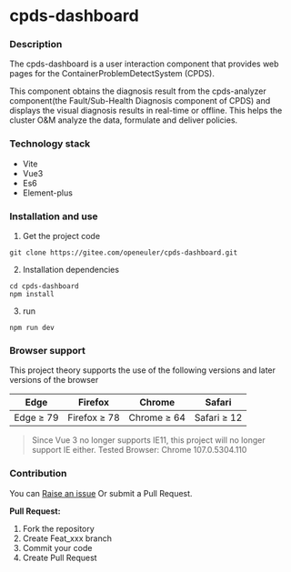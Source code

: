 # cpds-dashboard

### Description
The cpds-dashboard is a user interaction component that provides web pages for the ContainerProblemDetectSystem (CPDS).

This component obtains the diagnosis result from the cpds-analyzer component(the Fault/Sub-Health Diagnosis component of CPDS) and displays the visual diagnosis results in real-time or offline. This helps the cluster O&M analyze the data, formulate and deliver policies.

### Technology stack
- Vite
- Vue3
- Es6
- Element-plus
### Installation and use

1.  Get the project code
```
git clone https://gitee.com/openeuler/cpds-dashboard.git
```
2.  Installation dependencies
```
cd cpds-dashboard
npm install
```
3. run
```
npm run dev
```
### Browser support

This project theory supports the use of the following versions and later versions of the browser

| Edge      | Firefox      | Chrome      | Safari      |
| --------- | ------------ | ----------- | ----------- |
| Edge ≥ 79 | Firefox ≥ 78 | Chrome ≥ 64 | Safari ≥ 12 |

> Since Vue 3 no longer supports IE11, this project will no longer support IE either. Tested Browser: Chrome 107.0.5304.110

### Contribution

You can [Raise an issue](https://gitee.com/openeuler/cpds-dashboard/issues/new) Or submit a Pull Request.

**Pull Request:**

1. Fork the repository
2. Create Feat_xxx branch
3. Commit your code
4. Create Pull Request